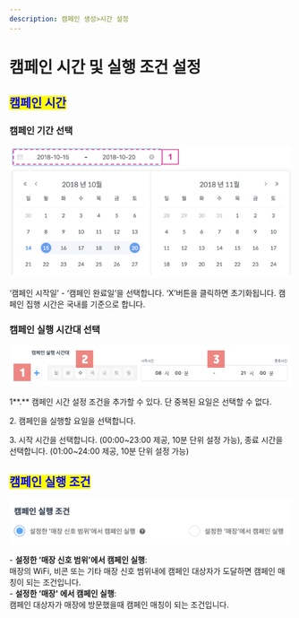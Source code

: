 ```yaml
---
description: 캠페인 생성>시간 설정
---
```


# 캠페인 시간 및 실행 조건 설정

## <mark style="color:blue;">**캠페인 시간**</mark>

### 캠페인 기간 선택

![](<../../.gitbook/assets/image (112).png>)

‘캠페인 시작일’ - ‘캠페인 완료일’을 선택합니다. ‘X’버튼을 클릭하면 초기화됩니다. 캠페인 집행 시간은 국내를 기준으로 합니다.

### **캠페인 실행 시간대 선택**

![](<../../.gitbook/assets/image (28).png>)

1**.** 캠페인 시간 설정 조건을 추가할 수 있다. 단 중복된 요일은 선택할 수 없다.

2\. 캠페인을 실행할 요일을 선택합니다.

3\. 시작 시간을 선택합니다. (00:00\~23:00 제공, 10분 단위 설정 가능), 종료 시간을 선택합니다. (01:00\~24:00 제공, 10분 단위 설정 가능)

## <mark style="color:blue;">캠페인 실행 조건</mark>

![](<../../.gitbook/assets/image (26).png>)

\- **설정한 ‘매장 신호 범위'에서 캠페인 실행**:\
매장의 WiFi, 비콘 또는 기타 매장 신호 범위내에 캠페인 대상자가 도달하면 캠페인 매칭이 되는 조건입니다.\
\- **설정한 ‘매장' 에서 캠페인 실행**:\
캠페인 대상자가 매장에 방문했을때 캠페인 매칭이 되는 조건입니다.
